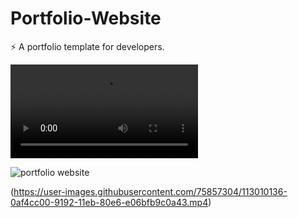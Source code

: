 

# Portfolio-Website
⚡️ A portfolio template for developers.

![portfolio website](https://user-images.githubusercontent.com/75857304/113011565-59569a80-9193-11eb-966c-852ea1dbbae3.mp4)

![portfolio website](https://user-images.githubusercontent.com/75857304/113009838-c23d1300-9191-11eb-9fb3-2d16a851a14c.png)

(https://user-images.githubusercontent.com/75857304/113010136-0af4cc00-9192-11eb-80e6-e06bfb9c0a43.mp4)
